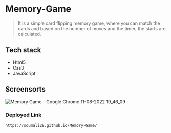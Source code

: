 # Memory-Game
> It is a simple  card flipping memory game, where you can match the cards and based on the number of moves and the timer, the starts are calculated.

## Tech stack
- Html5
- Css3
- JavaScript
 
 ## Screensorts
 
![Memory Game - Google Chrome 11-08-2022 19_46_09](https://user-images.githubusercontent.com/66300439/184589133-cb652cdf-e74d-480e-b149-f10f42d34b65.png)

### Deployed Link
```
https://soumali28.github.io/Memory-Game/
```
